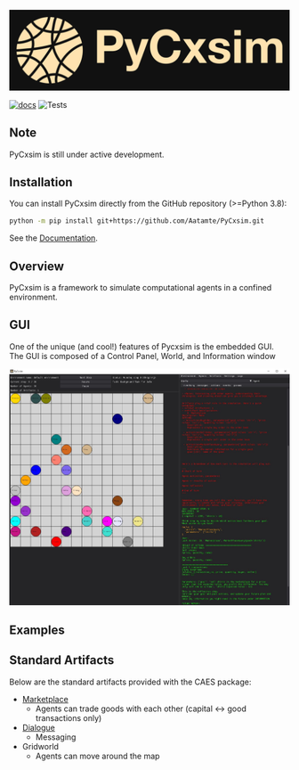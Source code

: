 ![PyCxsim Logo](docs/assets/pycxsim_full_logo.png)

[![docs](https://github.com/Aatamte/PyCxsim/workflows/docs/badge.svg)](https://Aatamte.github.io/PyCxsim/)
![Tests](https://github.com/Aatamte/PyCxsim/actions/workflows/python-tests.yml/badge.svg)

## Note

PyCxsim is still under active development. 

## Installation

You can install PyCxsim directly from the GitHub repository (>=Python 3.8):

```bash
python -m pip install git+https://github.com/Aatamte/PyCxsim.git
```

See the [Documentation](https://Aatamte.github.io/PyCxsim/).

## Overview

PyCxsim is a framework to simulate computational agents in a confined environment.

## GUI

One of the unique (and cool!) features of Pycxsim is the embedded GUI.
The GUI is composed of a Control Panel, World, and Information window

![Image Description](./docs/assets/GUI_example.JPG)

## Examples

## Standard Artifacts

Below are the standard artifacts provided with the CAES package:

- [Marketplace](https://github.com/Aatamte/CAES/blob/main/src/caes/artifacts/marketplace.py)
  - Agents can trade goods with each other (capital <-> good transactions only)
- [Dialogue](https://github.com/Aatamte/CAES/blob/main/src/caes/artifacts/dialogue.py)
  - Messaging 
- Gridworld
  - Agents can move around the map
